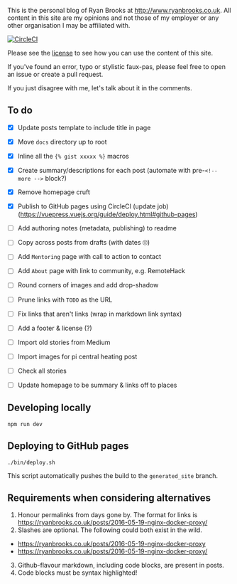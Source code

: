 This is the personal blog of Ryan Brooks at http://www.ryanbrooks.co.uk. All content in this site are my opinions and not those of my employer or any other organisation I may be affiliated with.

[![CircleCI](https://circleci.com/gh/spikeheap/spikeheap.github.io/tree/master.svg?style=svg&circle-token=8edb71cdbc67172916f5283acc2be17f59585f38)](https://circleci.com/gh/spikeheap/spikeheap.github.io)

Please see the [license](LICENSE.md) to see how you can use the content of this site.

If you've found an error, typo or stylistic faux-pas, please feel free to open an issue or create a pull request. 

If you just disagree with me, let's talk about it in the comments.

## To do

- [x] Update posts template to include title in page
- [x] Move `docs` directory up to root
- [x] Inline all the `{% gist xxxxx %}` macros
- [x] Create summary/descriptions for each post (automate with pre-`<!-- more -->` block?)
- [x] Remove homepage cruft
- [x] Publish to GitHub pages using CircleCI (update job) (https://vuepress.vuejs.org/guide/deploy.html#github-pages)

- [ ] Add authoring notes (metadata, publishing) to readme
- [ ] Copy across posts from drafts (with dates 🙄)
- [ ] Add `Mentoring` page with call to action to contact 
- [ ] Add `About` page with link to community, e.g. RemoteHack
- [ ] Round corners of images and add drop-shadow
- [ ] Prune links with `TODO` as the URL
- [ ] Fix links that aren't links (wrap in markdown link syntax)  
- [ ] Add a footer & license (?)
- [ ] Import old stories from Medium
- [ ] Import images for pi central heating post
- [ ] Check all stories
- [ ] Update homepage to be summary & links off to places

## Developing locally

```
npm run dev
```

##  Deploying to GitHub pages

```
./bin/deploy.sh
```

This script automatically pushes the build to the `generated_site` branch.

## Requirements when considering alternatives

1. Honour permalinks from days gone by. The format for links is https://ryanbrooks.co.uk/posts/2016-05-19-nginx-docker-proxy/
2. Slashes are optional. The following could both exist in the wild.
  - https://ryanbrooks.co.uk/posts/2016-05-19-nginx-docker-proxy
  - https://ryanbrooks.co.uk/posts/2016-05-19-nginx-docker-proxy/
3. Github-flavour markdown, including code blocks, are present in posts.
4. Code blocks must be syntax highlighted!